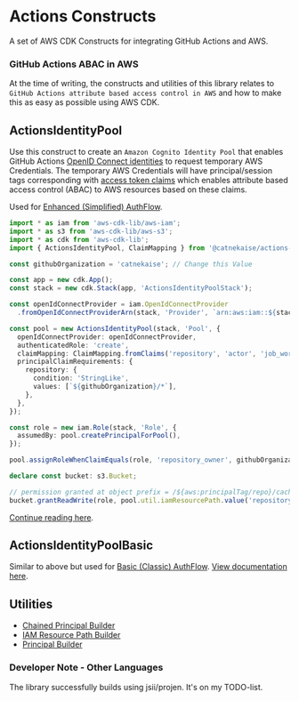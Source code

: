# Actions Constructs
A set of AWS CDK Constructs for integrating GitHub Actions and AWS.

### GitHub Actions ABAC in AWS
At the time of writing, the constructs and utilities of this library relates to `GitHub Actions attribute based access control in AWS` and how to make this as easy as possible using AWS CDK.

## ActionsIdentityPool
Use this construct to create an `Amazon Cognito Identity Pool` that enables GitHub Actions [OpenID Connect identities](https://docs.github.com/en/actions/deployment/security-hardening-your-deployments/about-security-hardening-with-openid-connect) to request temporary AWS Credentials. The temporary AWS Credentials will have principal/session tags corresponding with [access token claims](https://docs.github.com/en/actions/deployment/security-hardening-your-deployments/about-security-hardening-with-openid-connect#understanding-the-oidc-token) which enables attribute based access control (ABAC) to AWS resources based on these claims.

Used for [Enhanced (Simplified) AuthFlow](https://catnekaise.github.io/github-actions-abac-aws/cognito-identity/).

```typescript
import * as iam from 'aws-cdk-lib/aws-iam';
import * as s3 from 'aws-cdk-lib/aws-s3';
import * as cdk from 'aws-cdk-lib';
import { ActionsIdentityPool, ClaimMapping } from '@catnekaise/actions-constructs';

const githubOrganization = 'catnekaise'; // Change this Value

const app = new cdk.App();
const stack = new cdk.Stack(app, 'ActionsIdentityPoolStack');

const openIdConnectProvider = iam.OpenIdConnectProvider
  .fromOpenIdConnectProviderArn(stack, 'Provider', `arn:aws:iam::${stack.account}:oidc-provider/token.actions.githubusercontent.com`);

const pool = new ActionsIdentityPool(stack, 'Pool', {
  openIdConnectProvider: openIdConnectProvider,
  authenticatedRole: 'create',
  claimMapping: ClaimMapping.fromClaims('repository', 'actor', 'job_workflow_ref'),
  principalClaimRequirements: {
    repository: {
      condition: 'StringLike',
      values: [`${githubOrganization}/*`],
    },
  },
});

const role = new iam.Role(stack, 'Role', {
  assumedBy: pool.createPrincipalForPool(),
});

pool.assignRoleWhenClaimEquals(role, 'repository_owner', githubOrganization);

declare const bucket: s3.Bucket;

// permission granted at object prefix = /${aws:principalTag/repo}/cache/${aws:principalTag/jWorkRef}/*
bucket.grantReadWrite(role, pool.util.iamResourcePath.value('repository', 'cache', 'job_workflow_ref', '*'));
```

[Continue reading here](./docs/actions-identity-pool/actions-identity-pool.md).

## ActionsIdentityPoolBasic
Similar to above but used for [Basic (Classic) AuthFlow](https://catnekaise.github.io/github-actions-abac-aws/cognito-identity/). [View documentation here](./docs/actions-identity-pool/actions-identity-pool-basic.md).


## Utilities
- [Chained Principal Builder](/docs/actions-identity-pool/util/chained-principal-builder.md)
- [IAM Resource Path Builder](/docs/actions-identity-pool/util/iam-resource-path.md)
- [Principal Builder](/docs/actions-identity-pool/util/principal-builder.md)

### Developer Note - Other Languages
The library successfully builds using jsii/projen. It's on my TODO-list.
